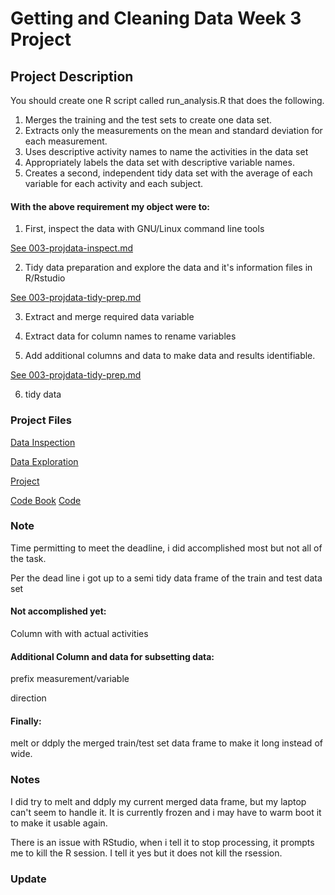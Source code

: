 # Getting and Cleaning Data Week 3 Project

## Project Description
You should create one R script called run_analysis.R that does the following.

1. Merges the training and the test sets to create one data set.
2. Extracts only the measurements on the mean and standard deviation for each measurement.
3. Uses descriptive activity names to name the activities in the data set
4. Appropriately labels the data set with descriptive variable names.
5. Creates a second, independent tidy data set with the average of each variable
for each activity and each subject.

#### With the above requirement my object were to:

1. First, inspect the data with GNU/Linux command line tools

 [See 003-projdata-inspect.md](https://github.com/avwilliams/datasciencecoursera/blob/master/003-projdata-inspect.md)

2. Tidy data preparation and explore the data and it's information files in R/Rstudio

 [See 003-projdata-tidy-prep.md](https://github.com/avwilliams/datasciencecoursera/blob/master/003-projdata-tidy-prep.md)

3. Extract and merge required data variable

4. Extract data for column names to rename variables

5. Add additional columns and data to make data and results identifiable.

 [See 003-projdata-tidy-prep.md](https://github.com/avwilliams/datasciencecoursera/blob/master/003-projdata-tidy-prep.md)

6. tidy data

### Project Files
[Data Inspection](https://github.com/avwilliams/datasciencecoursera/blob/master/003-projdata-inspect.md)

[Data Exploration](https://github.com/avwilliams/datasciencecoursera/blob/master/003-projdata-tidy-prep.md)

[Project](https://github.com/avwilliams/datasciencecoursera/blob/master/003-project-final.md)

[Code Book](https://github.com/avwilliams/datasciencecoursera/blob/master/003-project-code-book.md)
[Code](https://github.com/avwilliams/datasciencecoursera/blob/master/run_analysis.R)


### Note
Time permitting to meet the deadline, i did accomplished most but not all of the task.

Per the dead line i got up to a semi tidy data frame of the train and test data set

#### Not accomplished yet:
Column with with actual activities

#### Additional Column and data for subsetting data:
prefix
measurement/variable

direction

#### Finally:
melt or ddply the merged train/test set data frame to make it long instead of wide.

### Notes
I did try to melt and ddply my current merged data frame, but my laptop can't seem
to handle it. It is currently frozen and i may have to warm boot it to make it usable
again.

There is an issue with RStudio, when i tell it to stop processing, it prompts me to
kill the R session. I tell it yes but it does not kill the rsession.

### Update
